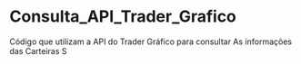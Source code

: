 # Consulta_API_Trader_Grafico
 Código que utilizam a API do Trader Gráfico para consultar As informações das Carteiras S

